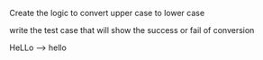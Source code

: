 Create the logic to convert upper case to lower case

write the test case that will show the success or fail of conversion

HeLLo --> hello
